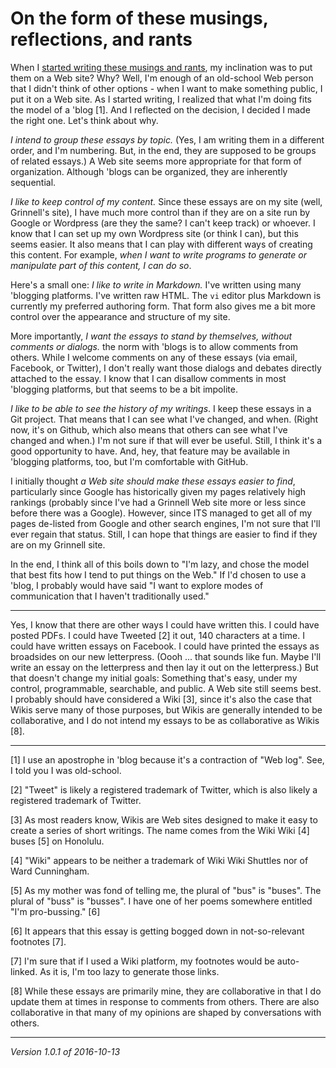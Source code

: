 On the form of these musings, reflections, and rants
====================================================

When I [started writing these musings and rants](genesis.html), my
inclination was to put them on a Web site?  Why?  Well, I'm enough of
an old-school Web person that I didn't think of other options - when I
want to make something public, I put it on a Web site.  As I started
writing, I realized that what I'm doing fits the model of a 'blog [1].
And I reflected on the decision, I decided I made the right one.  Let's
think about why.

*I intend to group these essays by topic.*  (Yes, I am writing them in a
different order, and I'm numbering.  But, in the end, they are supposed
to be groups of related essays.)  A Web site seems more appropriate for
that form of organization.  Although 'blogs can be organized, they are
inherently sequential.

*I like to keep control of my content.*  Since these essays are on my site
(well, Grinnell's site), I have much more control than if they are on a
site run by Google or Wordpress (are they the same? I can't keep track)
or whoever.  I know that I can set up my own Wordpress site (or think I
can), but this seems easier.  It also means that I can play with different
ways of creating this content.  For example, *when I want to write programs
to generate or manipulate part of this content, I can do so*.

Here's a small one: *I like to write in Markdown.*  I've written using
many 'blogging platforms.  I've written raw HTML.  The `vi` editor plus
Markdown is currently my preferred authoring form.  That form also gives
me a bit more control over the appearance and structure of my site.

More importantly, *I want the essays to stand by themselves, without
comments or dialogs.*  the norm with 'blogs is to allow comments from
others.  While I welcome comments on any of these essays (via email,
Facebook, or Twitter), I don't really want those dialogs and debates
directly attached to the essay.  I know that I can disallow comments in
most 'blogging platforms, but that seems to be a bit impolite.

*I like to be able to see the history of my writings*.  I keep these
essays in a Git project.  That means that I can see what I've changed,
and when.  (Right now, it's on Github, which also means that others
can see what I've changed and when.)  I'm not sure if that will ever
be useful.  Still, I think it's a good opportunity to have.  And, hey,
that feature may be available in 'blogging platforms, too, but I'm
comfortable with GitHub.

I initially thought *a Web site should make these essays easier to find*,
particularly since Google has historically given my pages relatively high
rankings (probably since I've had a Grinnell Web site more or less since
before there was a Google).  However, since ITS managed to get all of
my pages de-listed from Google and other search engines, I'm not sure
that I'll ever regain that status.  Still, I can hope that things are
easier to find if they are on my Grinnell site.

In the end, I think all of this boils down to "I'm lazy, and chose the model
that best fits how I tend to put things on the Web."  If I'd chosen to
use a 'blog, I probably would have said "I want to explore modes of
communication that I haven't traditionally used."

---

Yes, I know that there are other ways I could have written this.  I could
have posted PDFs.  I could have Tweeted [2] it out, 140 characters at
a time.  I could have written essays on Facebook.  I could have printed
the essays as broadsides on our new letterpress.  (Oooh ... that sounds
like fun.  Maybe I'll write an essay on the letterpress and then lay
it out on the letterpress.)  But that doesn't change my initial goals:
Something that's easy, under my control, programmable, searchable,
and public.  A Web site still seems best.  I probably should have 
considered a Wiki [3], since it's also the case that Wikis serve many
of those purposes, but Wikis are generally intended to be collaborative,
and I do not intend my essays to be as collaborative as Wikis [8].  

---

[1] I use an apostrophe in 'blog because it's a contraction of "Web log".
See, I told you I was old-school.

[2] "Tweet" is likely a registered trademark of Twitter, which is also
likely a registered trademark of Twitter.

[3] As most readers know, Wikis are Web sites designed to make it easy
to create a series of short writings.  The name comes from the Wiki Wiki
[4] buses [5] on Honolulu.

[4] "Wiki" appears to be neither a trademark of Wiki Wiki Shuttles nor
of Ward Cunningham.

[5] As my mother was fond of telling me, the plural of "bus" is "buses".
The plural of "buss" is "busses".  I have one of her poems somewhere 
entitled "I'm pro-bussing." [6]

[6] It appears that this essay is getting bogged down in not-so-relevant
footnotes [7].

[7] I'm sure that if I used a Wiki platform, my footnotes would be 
auto-linked.  As it is, I'm too lazy to generate those links.

[8] While these essays are primarily mine, they are collaborative in that
I do update them at times in response to comments from others.  There are
also collaborative in that many of my opinions are shaped by conversations
with others.

---

*Version 1.0.1 of 2016-10-13*
